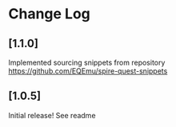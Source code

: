# Change Log

## [1.1.0]

Implemented sourcing snippets from repository https://github.com/EQEmu/spire-quest-snippets

## [1.0.5]

Initial release! See readme

